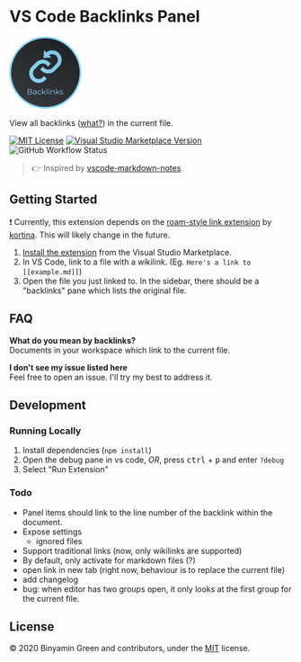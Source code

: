 # VS Code Backlinks Panel
<img src="https://raw.githubusercontent.com/b3u/vscode-backlinks-panel/master/resources/logo%402x.png" width="128" />

View all backlinks ([what?](https://github.com/b3u/vscode-backlinks-panel/#faq)) in the current file.

[![MIT License](https://img.shields.io/github/license/b3u/vscode-backlinks-panel?style=flat-square)](https://github.com/b3u/vscode-backlinks-panel/blob/master/LICENSE.md)
[![Visual Studio Marketplace Version](https://img.shields.io/visual-studio-marketplace/v/BinyaminGreen.backlinks-panel?logo=visual-studio-code&logoColor=lightgrey&style=flat-square)](https://marketplace.visualstudio.com/items?itemName=BinyaminGreen.backlinks-panel)
![GitHub Workflow Status](https://img.shields.io/github/workflow/status/b3u/vscode-backlinks-panel/CI?style=flat-square&logo=github&logoColor=lightgrey)

> 👉 Inspired by [vscode-markdown-notes](https://github.com/kortina/vscode-markdown-notes/).

## Getting Started
:exclamation: Currently, this extension depends on the [roam-style link extension](https://github.com/kortina/vscode-markdown-notes/) by [kortina](https://github.com/kortina). This will likely change in the future.
1. [Install the extension](https://marketplace.visualstudio.com/items?itemName=BinyaminGreen.backlinks-panel) from the Visual Studio Marketplace.
2. In VS Code, link to a file with a wikilink. (Eg. `Here's a link to [[example.md]]`)
3. Open the file you just linked to. In the sidebar, there should be a "backlinks" pane which lists the original file.

## FAQ
**What do you mean by backlinks?**\
Documents in your workspace which link to the current file.

**I don't see my issue listed here**\
Feel free to open an issue. I'll try my best to address it.

## Development
### Running Locally
1. Install dependencies (`npm install`)
2. Open the debug pane in vs code, _OR_, press <kbd>ctrl</kbd> + <kbd>p</kbd> and enter `?debug`
3. Select "Run Extension"

### Todo
- Panel items should link to the line number of the backlink within the document.
- Expose settings
  - ignored files
- Support traditional links (now, only wikilinks are supported)
- By default, only activate for markdown files (?)
- open link in new tab (right now, behaviour is to replace the current file)
- add changelog
- bug: when editor has two groups open, it only looks at the first group for the current file.

## License
© 2020 Binyamin Green and contributors, under the [MIT](https://github.com/b3u/vscode-backlinks-panel/blob/master/LICENSE.md) license.